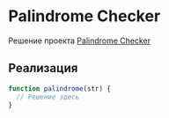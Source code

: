 # Palindrome Checker

Решение проекта [Palindrome Checker](https://www.freecodecamp.org/learn/javascript-algorithms-and-data-structures-v8/javascript-algorithms-and-data-structures-projects/palindrome-checker)

## Реализация
```javascript
function palindrome(str) {
  // Решение здесь
}